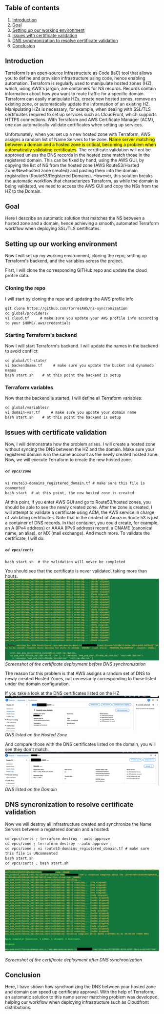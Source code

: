 
## Table of contents
1. [Introduction](#introduction)
2. [Goal](#goal)
3. [Setting up our working environment](#first)
4. [Issues with certificate validation](#issues)
5. [DNS synchronization to resolve certificate validation](#synchronization)
6. [Conclusion](#conclusion)

## Introduction <a name="introduction"></a>
Terraform is an open-source Infrastructure as Code (IaC) tool that allows you to define and provision infrastructure using code, hence enabling automation. Terraform is regularly used to manipulate hosted zones (HZ),  which, using AWS's jargon, are containers for NS records. Records contain information about how you want to route traffic for a specific domain. Terraform can easily manipulate HZs, create new hosted zones, remove an existing zone, or automatically update the information of an existing HZ. Manipulating HZs is necessary, for example, when dealing with SSL/TLS certificates required to set up services such as CloudFront, which supports HTTPS connections. With Terraform and AWS Certificate Manager (ACM), one can automatically validate certificates when setting up services. 

Unfortunately, when you set up a new hosted zone with Terraform, AWS assigns a random list of Name Servers to the zone. <mark>Name server matching between a domain and a hosted zone is critical, becoming a problem when automatically validating certificates</mark>. The certificate validation will not be approved unless the DNS records in the hosted zone match those in the registered domain.
This can be fixed by hand, using the AWS GUI, by copying the list of NS from the hosted zone (AWS Route53/Hosted Zone/Newhosted zone created) and pasting them into the domain registration (Route53/Registered Domains). However, this solution breaks the automatic workflow that characterizes Terraform, as while the domain is being validated, we need to access the AWS GUI and copy the NSs from the HZ to the Domain.

## Goal <a name="goal"></a>
<div class="alert alert-block alert-info">
Here I describe an automatic solution that matches the NS between a hosted zone and a domain, hence achieving a smooth, automated Terraform workflow when deploying SSL/TLS certificates.
</div>

## Setting up our working environment <a name="first"></a>

Now I will set up my working environment, cloning the repo, setting up Terraform's backend, and the variables across the project.


First, I will clone the corresponding GITHub repo and update the cloud profile data.

### Cloning the repo
I will start by cloning the repo and updating the AWS profile info

 ```
git clone https://github.com/TorresAWS/ns-syncronization
cd global/providers/
vi cloud.tf     # make sure you update your AWS profile info according to your $HOME/.aws/credentials
```
### Starting Terraform's backend
Now I will start Terraform's backend. I will update the names in the backend to avoid conflict:

 ```
cd global/tf-state/
vi backendname.tf     # make sure you update the bucket and dynamodb names
bash start.sh    # at this point the backend is setup
```
### Terraform variables
Now that the backend is started, I will define all Terraform variables:

 ```
cd global/variables/
vi domain-var.tf     # make sure you update your domain name
bash start.sh    # at this point the backend is setup
```

## Issues with certificate validation <a name="issues"></a>

Now, I will demonstrate how the problem arises. I will create a hosted zone without syncing the DNS between the HZ and the domain. Make sure your registered domain is in the same account as the newly created hosted zone. Now, we will execute Terraform to create the new hosted zone. 

 <h5 a><strong><code>cd vpcs/zone</code></strong></h5>

```
vi route53-domains_registered_domain.tf # make sure this file is commented
bash start  # at this point, the new hosted zone is created
```

At this point, if you enter AWS GUI and go to Route53/hosted zones, you should be able to see the newly created zone. After the zone is created, I will attempt to validate a certificate using ACM, the AWS service in charge of validating certificates. Note that in the context of Amazon Route 53 is just a container of DNS records. In that container, you could create, for example, an A (IPv4 address) or AAAA (IPv6 address) record, a  CNAME (canonical name, an alias), or MX (mail exchange). And much more. To validate the certificate, I will do:
 
 <h5 a><strong><code>cd vpcs/certs</code></strong></h5>

```
bash start.sh  # the validation will never be completed
```

You should see that the certificate is never validated, taking more than hours. 
![My image](sync-ns-img1.png)
*Screenshot of the certificate deployment before DNS synchronization*

The reason for this problem is that AWS assigns a random set of DNS to newly created Hosted Zones, not necessarily corresponding to those listed under the domain configuration.


If you take a look at the DNS certificates listed on the HZ
![My image](sync-ns-img3.png)
*DNS listed on the Hosted Zone*

And compare those with the DNS certificates listed on the domain, you will see they don't match.
![My image](sync-ns-img4.png)
*DNS listed on the Domain*


## DNS syncronization to resolve certificate validation <a name="syncronization"></a>
Now we will destroy all infrastructure created and synchronize the Name Servers between a registered domain and a hosted:

```
cd vpcs/certs ; terraform destroy --auto-approve
cd vpcs/zone ; terraform destroy --auto-approve ;
cd vpcs/zone ; vi route53-domains_registered_domain.tf # make sure this file is UNcommented
bash start.sh
cd vpcs/certs ; bash start.sh  
```

![My image](sync-ns-img2.png)
*Screenshot of the certificate deployment after DNS synchronization*

## Conclusion <a name="conclusion"></a>
<div class="alert alert-block alert-info">
Here, I have shown how synchronizing the DNS between your hosted zone and domain can speed up certificate approval. With the help of Terraform, an automatic solution to this name server matching problem was developed, helping our workflow when deploying infrastructure such as Cloudfront distributions.
</div>

